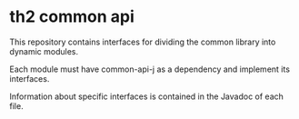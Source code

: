 # th2 common api

This repository contains interfaces for dividing the common library into dynamic modules.

Each module must have common-api-j as a dependency and implement its interfaces.

Information about specific interfaces is contained in the Javadoc of each file.
